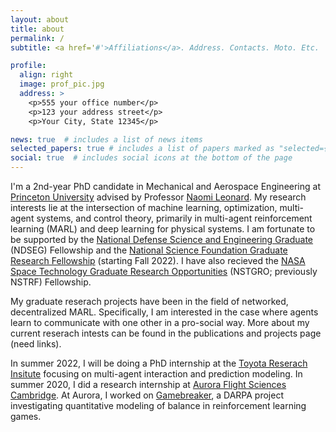 ```yaml
---
layout: about
title: about
permalink: /
subtitle: <a href='#'>Affiliations</a>. Address. Contacts. Moto. Etc.

profile:
  align: right
  image: prof_pic.jpg
  address: >
    <p>555 your office number</p>
    <p>123 your address street</p>
    <p>Your City, State 12345</p>

news: true  # includes a list of news items
selected_papers: true # includes a list of papers marked as "selected={true}"
social: true  # includes social icons at the bottom of the page
---
```


I'm a 2nd-year PhD candidate in Mechanical and Aerospace Engineering at <a href="https://mae.princeton.edu/">Princeton University</a> advised by Professor <a href="https://naomi.princeton.edu/">Naomi Leonard</a>. My research interests lie at the intersection of machine learning, optimization, multi-agent systems, and control theory, primarily in multi-agent reinforcement learning (MARL) and deep learning for physical systems. I am fortunate to be supported by the <a href="https://ndseg.asee.org/">National Defense Science and Engineering Graduate</a> (NDSEG) Fellowship and the <a href="https://www.nsfgrfp.org/"> National Science Foundation Graduate Research Fellowship</a> (starting Fall 2022). I have also recieved the <a href="https://www.nasa.gov/directorates/spacetech/strg/nstgro">NASA Space Technology Graduate Research Opportunities</a> (NSTGRO; previously NSTRF) Fellowship. 

My graduate reserach projects have been in the field of networked, decentralized MARL. Specifically, I am interested in the case where agents learn to communicate with one other in a pro-social way. More about my current reserach intests can be found in the publications and projects page (need links).

In summer 2022, I will be doing a PhD internship at the <a href="https://www.tri.global/">Toyota Reserach Insitute</a> focusing on multi-agent interaction and prediction modeling. In summer 2020, I did a research internship at <a href="https://www.aurora.aero/">Aurora Flight Sciences Cambridge</a>. At Aurora, I worked on <a href="https://www.darpa.mil/news-events/2020-05-13">Gamebreaker</a>, a DARPA project investigating quantitative modeling of balance in reinforcement learning games. 